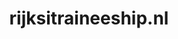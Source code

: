 ---
layout: post
title:  "rijksitraineeship.nl"
internal_url:  "/data/rijksitraineeship.nl.html"
categories: dutchgov
---